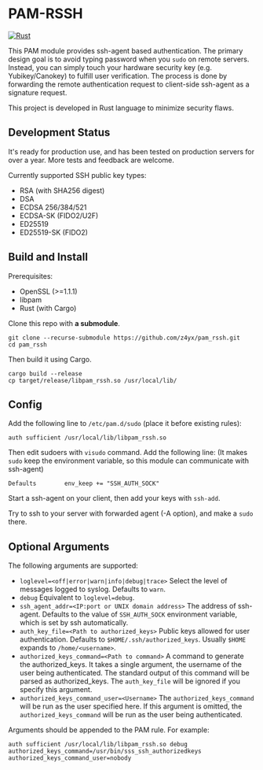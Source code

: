# PAM-RSSH

[![Rust](https://github.com/z4yx/pam_rssh/actions/workflows/rust.yml/badge.svg)](https://github.com/z4yx/pam_rssh/actions/workflows/rust.yml)

This PAM module provides ssh-agent based authentication. The primary design goal is to avoid typing password when you `sudo` on remote servers. Instead, you can simply touch your hardware security key (e.g. Yubikey/Canokey) to fulfill user verification. The process is done by forwarding the remote authentication request to client-side ssh-agent as a signature request.

This project is developed in Rust language to minimize security flaws.

## Development Status

It's ready for production use, and has been tested on production servers for over a year. More tests and feedback are welcome.

Currently supported SSH public key types:
- RSA (with SHA256 digest)
- DSA
- ECDSA 256/384/521
- ECDSA-SK (FIDO2/U2F)
- ED25519
- ED25519-SK (FIDO2)

## Build and Install

Prerequisites:

- OpenSSL (>=1.1.1) 
- libpam
- Rust (with Cargo)

Clone this repo with **a submodule**.

```
git clone --recurse-submodule https://github.com/z4yx/pam_rssh.git
cd pam_rssh
```

Then build it using Cargo.

```
cargo build --release
cp target/release/libpam_rssh.so /usr/local/lib/
```

## Config

Add the following line to `/etc/pam.d/sudo` (place it before existing rules):

```
auth sufficient /usr/local/lib/libpam_rssh.so
```

Then edit sudoers with `visudo` command. Add the following line: (It makes `sudo` keep the environment variable, so this module can communicate with ssh-agent)
```
Defaults        env_keep += "SSH_AUTH_SOCK"
```


Start a ssh-agent on your client, then add your keys with `ssh-add`. 

Try to ssh to your server with forwarded agent (-A option), and make a `sudo` there. 

## Optional Arguments

The following arguments are supported:

- `loglevel=<off|error|warn|info|debug|trace>` Select the level of messages logged to syslog. Defaults to `warn`.
- `debug` Equivalent to `loglevel=debug`. 
- `ssh_agent_addr=<IP:port or UNIX domain address>` The address of ssh-agent. Defaults to the value of `SSH_AUTH_SOCK` environment variable, which is set by ssh automatically.
- `auth_key_file=<Path to authorized_keys>` Public keys allowed for user authentication. Defaults to `$HOME/.ssh/authorized_keys`. Usually `$HOME` expands to `/home/<username>`.
- `authorized_keys_command=<Path to command>` A command to generate the authorized_keys. It takes a single argument, the username of the user being authenticated. The standard output of this command will be parsed as authorized_keys. The `auth_key_file` will be ignored if you specify this argument.
- `authorized_keys_command_user=<Username>` The `authorized_keys_command` will be run as the user specified here. If this argument is omitted, the `authorized_keys_command` will be run as the user being authenticated.

Arguments should be appended to the PAM rule. For example:

```
auth sufficient /usr/local/lib/libpam_rssh.so debug authorized_keys_command=/usr/bin/sss_ssh_authorizedkeys authorized_keys_command_user=nobody
```
